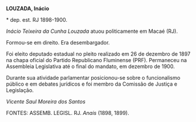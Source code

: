 **LOUZADA, Inácio**

\* dep. est. RJ 1898-1900.

*Inácio Teixeira da Cunha Louzada* atuou politicamente em Macaé (RJ).

Formou-se em direito. Era desembargador.

Foi eleito deputado estadual no pleito realizado em 26 de dezembro de
1897 na chapa oficial do Partido Republicano Fluminense (PRF).
Permaneceu na Assembleia Legislativa até o final do mandato, em dezembro
de 1900.

Durante sua atividade parlamentar posicionou-se sobre o funcionalismo
público e em debates jurídicos e foi membro da Comissão de Justiça e
Legislação.

*Vicente Saul Moreira dos Santos*

FONTES: ASSEMB. LEGISL. RJ. *Anais* (1898, 1899).
